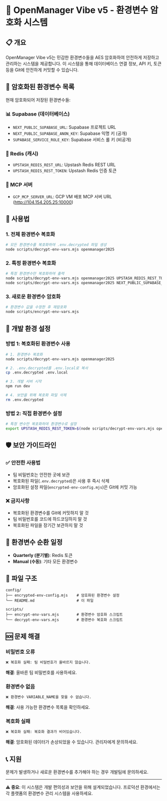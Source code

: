 # 🔐 OpenManager Vibe v5 - 환경변수 암호화 시스템

## 📋 개요

OpenManager Vibe v5는 민감한 환경변수들을 AES 암호화하여 안전하게 저장하고 관리하는 시스템을 제공합니다. 이 시스템을 통해 데이터베이스 연결 정보, API 키, 토큰 등을 Git에 안전하게 커밋할 수 있습니다.

## 🔑 암호화된 환경변수 목록

현재 암호화되어 저장된 환경변수들:

### 📊 Supabase (데이터베이스)

- `NEXT_PUBLIC_SUPABASE_URL`: Supabase 프로젝트 URL
- `NEXT_PUBLIC_SUPABASE_ANON_KEY`: Supabase 익명 키 (공개)
- `SUPABASE_SERVICE_ROLE_KEY`: Supabase 서비스 롤 키 (비공개)

### 🔴 Redis (캐시)

- `UPSTASH_REDIS_REST_URL`: Upstash Redis REST URL
- `UPSTASH_REDIS_REST_TOKEN`: Upstash Redis 인증 토큰

### 📡 MCP 서버

- `GCP_MCP_SERVER_URL`: GCP VM 배포 MCP 서버 URL (<http://104.154.205.25:10000>)

## 🚀 사용법

### 1. 전체 환경변수 복호화

```bash
# 모든 환경변수를 복호화하여 .env.decrypted 파일 생성
node scripts/decrypt-env-vars.mjs openmanager2025
```

### 2. 특정 환경변수 복호화

```bash
# 특정 환경변수만 복호화하여 출력
node scripts/decrypt-env-vars.mjs openmanager2025 UPSTASH_REDIS_REST_TOKEN
node scripts/decrypt-env-vars.mjs openmanager2025 NEXT_PUBLIC_SUPABASE_URL
```

### 3. 새로운 환경변수 암호화

```bash
# 환경변수 값을 수정한 후 재암호화
node scripts/encrypt-env-vars.mjs
```

## 🔧 개발 환경 설정

### 방법 1: 복호화된 환경변수 사용

```bash
# 1. 환경변수 복호화
node scripts/decrypt-env-vars.mjs openmanager2025

# 2. .env.decrypted를 .env.local로 복사
cp .env.decrypted .env.local

# 3. 개발 서버 시작
npm run dev

# 4. 보안을 위해 복호화 파일 삭제
rm .env.decrypted
```

### 방법 2: 직접 환경변수 설정

```bash
# 특정 변수만 복호화하여 환경변수로 설정
export UPSTASH_REDIS_REST_TOKEN=$(node scripts/decrypt-env-vars.mjs openmanager2025 UPSTASH_REDIS_REST_TOKEN | cut -d'=' -f2)
```

## 🛡️ 보안 가이드라인

### ✅ 안전한 사용법

- 팀 비밀번호는 안전한 곳에 보관
- 복호화된 파일(`.env.decrypted`)은 사용 후 즉시 삭제
- 암호화된 설정 파일(`encrypted-env-config.mjs`)은 Git에 커밋 가능

### ❌ 금지사항

- 복호화된 환경변수를 Git에 커밋하지 말 것
- 팀 비밀번호를 코드에 하드코딩하지 말 것
- 복호화된 파일을 장기간 보관하지 말 것

## 🔄 환경변수 순환 일정

- **Quarterly (분기별)**: Redis 토큰
- **Manual (수동)**: 기타 모든 환경변수

## 📂 파일 구조

```
config/
├── encrypted-env-config.mjs    # 암호화된 환경변수 설정
└── README.md                   # 이 파일

scripts/
├── encrypt-env-vars.mjs        # 환경변수 암호화 스크립트
└── decrypt-env-vars.mjs        # 환경변수 복호화 스크립트
```

## 🆘 문제 해결

### 비밀번호 오류

```bash
❌ 복호화 실패: 팀 비밀번호가 올바르지 않습니다.
```

**해결**: 올바른 팀 비밀번호를 사용하세요.

### 환경변수 없음

```bash
❌ 환경변수 VARIABLE_NAME을 찾을 수 없습니다.
```

**해결**: 사용 가능한 환경변수 목록을 확인하세요.

### 복호화 실패

```bash
❌ 복호화 실패: 복호화 결과가 비어있습니다.
```

**해결**: 암호화된 데이터가 손상되었을 수 있습니다. 관리자에게 문의하세요.

## 📞 지원

문제가 발생하거나 새로운 환경변수를 추가해야 하는 경우 개발팀에 문의하세요.

---

**⚠️ 중요**: 이 시스템은 개발 편의성과 보안을 위해 설계되었습니다. 프로덕션 환경에서는 각 플랫폼의 환경변수 관리 시스템을 사용하세요.
